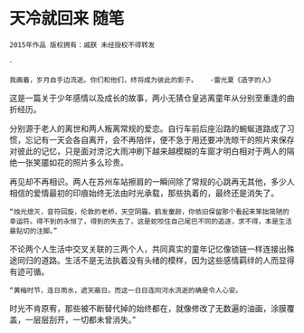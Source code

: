 # 天冷就回来 随笔

    2015年作品 版权拥有：戚朕 未经授权不得转发
·

    我画着，岁月自手边流逝。你们和他们，终将成为彼此的影子。   -雷光夏《造字的人》
   
这是一篇关于少年感情以及成长的故事，两小无猜仓皇逃离童年从分别至重逢的曲折经历。

分别源于老人的离世和两人叛离常规的爱恋。自行车前后座沿路的蜿蜒道路成了习惯，忘记有一天会各自离开，会不再陪伴，便不急于用还要冲洗晾干的照片来保存对彼此的记忆，只是面对滂沱大雨冲刷下越来越模糊的车窗才明白相对于两人的隔绝一张笑靥如花的照片多么珍贵。

再见却不再相识。两人在苏州车站擦肩的一瞬间除了常规的心跳再无其他，多少人相信的爱情最初的印痕始终无法由时光承载，那些执着的，最终还是消失了。

    “烛光熄灭，音符回旋，伦敦的老桥，天空阴霾。鹤发童颜，你依旧保留那个看起来笨拙简陋的幸运符。得不到的永恒了，得到的失去了，这是蛇咬住自己尾巴不同的追逐，求不得，本是生活最贴切的注脚。”

不论两个人生活中交叉关联的三两个人，共同真实的童年记忆像锁链一样连接出殊途同归的道路。生活不是无法执着没有头绪的模样，因为这些感情羁绊的人而显得有迹可循。

    “黄梅时节，连日雨水，遮天蔽日。而这一日日连同河水流逝的确是令人心安。

时光不肯原宥，那些被不断替代掉的始终都在，就像修改了无数遍的油画，涂膜覆盖，一层层刮开，一切都未曾消失。”
